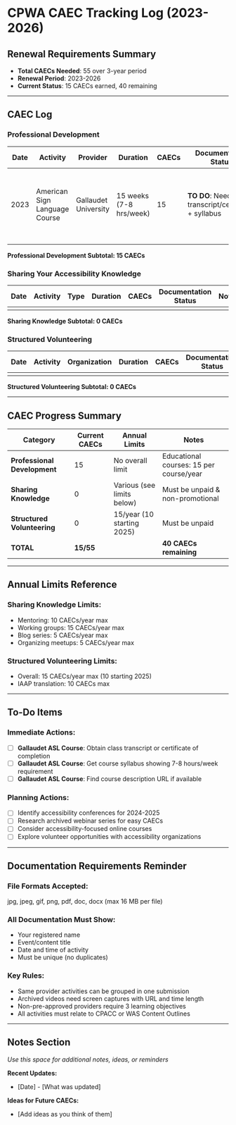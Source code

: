 # CPWA CAEC Tracking Log (2023-2026)

## Renewal Requirements Summary
- **Total CAECs Needed**: 55 over 3-year period
- **Renewal Period**: 2023-2026
- **Current Status**: 15 CAECs earned, 40 remaining

---

## CAEC Log

### Professional Development

| Date | Activity | Provider | Duration | CAECs | Documentation Status | Notes |
|------|----------|----------|----------|-------|---------------------|-------|
| 2023 | American Sign Language Course | Gallaudet University | 15 weeks (7-8 hrs/week) | 15 | **TO DO**: Need transcript/certificate + syllabus | 3 credit hour course, 105-120 contact hours |
| | | | | | | |

**Professional Development Subtotal: 15 CAECs**

### Sharing Your Accessibility Knowledge

| Date | Activity | Type | Duration | CAECs | Documentation Status | Notes |
|------|----------|------|----------|-------|---------------------|-------|
| | | | | | | |

**Sharing Knowledge Subtotal: 0 CAECs**

### Structured Volunteering

| Date | Activity | Organization | Duration | CAECs | Documentation Status | Notes |
|------|----------|--------------|----------|-------|---------------------|-------|
| | | | | | | |

**Structured Volunteering Subtotal: 0 CAECs**

---

## CAEC Progress Summary

| Category | Current CAECs | Annual Limits | Notes |
|----------|---------------|---------------|-------|
| **Professional Development** | 15 | No overall limit | Educational courses: 15 per course/year |
| **Sharing Knowledge** | 0 | Various (see limits below) | Must be unpaid & non-promotional |
| **Structured Volunteering** | 0 | 15/year (10 starting 2025) | Must be unpaid |
| **TOTAL** | **15/55** | | **40 CAECs remaining** |

---

## Annual Limits Reference

### Sharing Knowledge Limits:
- Mentoring: 10 CAECs/year max
- Working groups: 15 CAECs/year max
- Blog series: 5 CAECs/year max
- Organizing meetups: 5 CAECs/year max

### Structured Volunteering Limits:
- Overall: 15 CAECs/year max (10 starting 2025)
- IAAP translation: 10 CAECs max

---

## To-Do Items

### Immediate Actions:
- [ ] **Gallaudet ASL Course**: Obtain class transcript or certificate of completion
- [ ] **Gallaudet ASL Course**: Get course syllabus showing 7-8 hours/week requirement
- [ ] **Gallaudet ASL Course**: Find course description URL if available

### Planning Actions:
- [ ] Identify accessibility conferences for 2024-2025
- [ ] Research archived webinar series for easy CAECs
- [ ] Consider accessibility-focused online courses
- [ ] Explore volunteer opportunities with accessibility organizations

---

## Documentation Requirements Reminder

### File Formats Accepted:
jpg, jpeg, gif, png, pdf, doc, docx (max 16 MB per file)

### All Documentation Must Show:
- Your registered name
- Event/content title
- Date and time of activity
- Must be unique (no duplicates)

### Key Rules:
- Same provider activities can be grouped in one submission
- Archived videos need screen captures with URL and time length
- Non-pre-approved providers require 3 learning objectives
- All activities must relate to CPACC or WAS Content Outlines

---

## Notes Section
*Use this space for additional notes, ideas, or reminders*

**Recent Updates:**
- [Date] - [What was updated]

**Ideas for Future CAECs:**
- [Add ideas as you think of them]